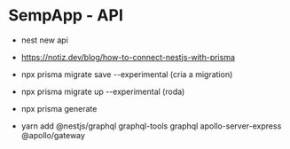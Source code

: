 # SempApp - API

- nest new api
- https://notiz.dev/blog/how-to-connect-nestjs-with-prisma

- npx prisma migrate save --experimental (cria a migration)
- npx prisma migrate up --experimental (roda)
- npx prisma generate

- yarn add @nestjs/graphql graphql-tools graphql apollo-server-express @apollo/gateway
